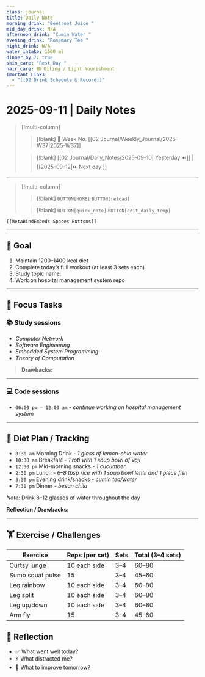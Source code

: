 ```yaml
---
class: journal
title: Daily Note
morning_drink: "Beetroot Juice "
mid_day_drink: N/A
afternoon_drink: "Cumin Water "
evening_drink: "Rosemary Tea "
night_drink: N/A
water_intake: 1500 ml
dinner_by_7: true
skin_care: "Rest Day "
hair_care: 🟦 Oiling / Light Nourishment
Imortant LInks:
  - "[[02 Drink Schedule & Record]]"
---
```


# 2025-09-11 | Daily Notes

> [!multi-column]
> 
>> [!blank]
>> 📅 Week No. [[02 Journal/Weekly_Journal/2025-W37|2025-W37]]
>
>> [!blank]
>> [[02 Journal/Daily_Notes/2025-09-10| Yesterday ⏪]] |  [[2025-09-12|⏩ Next day ]]

---

> [!multi-column]
>
>> [!blank]
>> `BUTTON[HOME]` 
>> `BUTTON[reload]`
>
>> [!blank]
>> `BUTTON[quick_note]` 
>> `BUTTON[edit_daily_temp]` 
 
 ```meta-bind-embed
 [[MetaBindEmbeds Spaces Buttons]]
 ```
 
---

## 🎯 Goal

1. Maintain 1200–1400 kcal diet  
2. Complete today’s full workout (at least 3 sets each)  
3. Study topic name:  
4. Work on hospital management system repo  

---

## 🎯 Focus Tasks

### 📚 Study sessions

- _Computer Network_
- _Software Engineering_
- _Embedded System Programming_
- _Theory of Computation_ 

> **Drawbacks:**

---

### 💻 Code sessions

- `06:00 pm – 12:00 am` - _continue working on hospital management system_

---

## 🌅 Diet Plan / Tracking

- `8:30 am` Morning Drink - _1 glass of lemon-chia water_  
- `10:30 am` Breakfast - _1 roti with 1 soup bowl of vaji_  
- `12:30 pm` Mid-morning snacks - _1 cucumber_  
- `2:30 pm` Lunch - _6–8 tbsp rice with 1 soup bowl lentil and 1 piece fish_  
- `5:30 pm` Evening drink/snacks - _cumin tea/water_  
- `7:30 pm` Dinner - _besan chila_  

_Note:_ Drink 8–12 glasses of water throughout the day  

**Reflection / Drawbacks:**  

---

## 🏋️ Exercise / Challenges

| Exercise         | Reps (per set) | Sets | Total (3–4 sets) |
|------------------|----------------|------|------------------|
| Curtsy lunge     | 10 each side   | 3–4  | 60–80            |
| Sumo squat pulse | 15             | 3–4  | 45–60            |
| Leg rainbow      | 10 each side   | 3–4  | 60–80            |
| Leg split        | 10 each side   | 3–4  | 60–80            |
| Leg up/down      | 10 each side   | 3–4  | 60–80            |
| Arm fly          | 15             | 3–4  | 45–60            |

## 📓 Reflection

- ✅ What went well today?  
- ⚡ What distracted me?  
- 🎯 What to improve tomorrow?  
